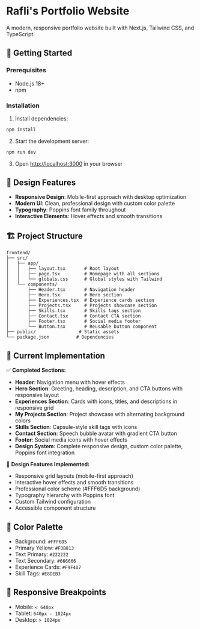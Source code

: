 # Rafli's Portfolio Website

A modern, responsive portfolio website built with Next.js, Tailwind CSS, and TypeScript.

## 🚀 Getting Started

### Prerequisites
- Node.js 18+ 
- npm

### Installation

1. Install dependencies:
```bash
npm install
```

2. Start the development server:
```bash
npm run dev
```

3. Open [http://localhost:3000](http://localhost:3000) in your browser

## 🎨 Design Features

- **Responsive Design**: Mobile-first approach with desktop optimization
- **Modern UI**: Clean, professional design with custom color palette
- **Typography**: Poppins font family throughout
- **Interactive Elements**: Hover effects and smooth transitions

## 🏗️ Project Structure

```
frontend/
├── src/
│   ├── app/
│   │   ├── layout.tsx       # Root layout
│   │   ├── page.tsx         # Homepage with all sections
│   │   └── globals.css      # Global styles with Tailwind
│   └── components/
│       ├── Header.tsx       # Navigation header
│       ├── Hero.tsx         # Hero section
│       ├── Experiences.tsx  # Experience cards section
│       ├── Projects.tsx     # Projects showcase section
│       ├── Skills.tsx       # Skills tags section
│       ├── Contact.tsx      # Contact CTA section
│       ├── Footer.tsx       # Social media footer
│       └── Button.tsx       # Reusable button component
├── public/                # Static assets
└── package.json          # Dependencies
```

## 🎯 Current Implementation

✅ **Completed Sections:**
- **Header**: Navigation menu with hover effects
- **Hero Section**: Greeting, heading, description, and CTA buttons with responsive layout
- **Experiences Section**: Cards with icons, titles, and descriptions in responsive grid
- **My Projects Section**: Project showcase with alternating background colors
- **Skills Section**: Capsule-style skill tags with icons
- **Contact Section**: Speech bubble avatar with gradient CTA button
- **Footer**: Social media icons with hover effects
- **Design System**: Complete responsive design, custom color palette, Poppins font integration

🎨 **Design Features Implemented:**
- Responsive grid layouts (mobile-first approach)
- Interactive hover effects and smooth transitions
- Professional color scheme (#FFF6D5 background)
- Typography hierarchy with Poppins font
- Custom Tailwind configuration
- Accessible component structure

## 🎨 Color Palette

- Background: `#FFF6D5`
- Primary Yellow: `#FDB813`
- Text Primary: `#222222`
- Text Secondary: `#666666`
- Experience Cards: `#F9F4D7`
- Skill Tags: `#E8DEB3`

## 📱 Responsive Breakpoints

- Mobile: `< 640px`
- Tablet: `640px - 1024px`
- Desktop: `> 1024px` 